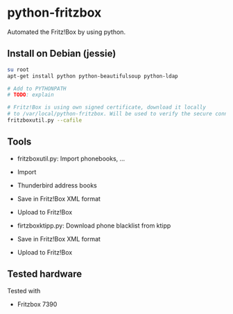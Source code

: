 # python-fritzbox
Automated the Fritz!Box by using python.


## Install on Debian (jessie)
```bash
su root
apt-get install python python-beautifulsoup python-ldap

# Add to PYTHONPATH
# TODO: explain

# Fritz!Box is using own signed certificate, download it locally
# to /var/local/python-fritzbox. Will be used to verify the secure connection Fritz!Box.
fritzboxutil.py --cafile
```


## Tools
- fritzboxutil.py: Import phonebooks, ...
 - Import
  - Thunderbird address books
 - Save in Fritz!Box XML format
 - Upload to Fritz!Box

- firtzboxktipp.py: Download phone blacklist from ktipp
 - Save in Fritz!Box XML format
 - Upload to Fritz!Box
 

## Tested hardware
Tested with
- Fritzbox 7390

